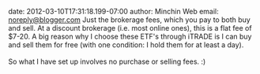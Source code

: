date: 2012-03-10T17:31:18.199-07:00
author: Minchin Web
email: noreply@blogger.com
Just the brokerage fees, which you pay to both buy and sell. At a discount brokerage (i.e. most online ones), this is a flat fee of $7-20. A big reason why I choose these ETF&#39;s through iTRADE is I can buy and sell them for free (with one condition: I hold them for at least a day).<br /><br />So what I have set up involves no purchase or selling fees. :)